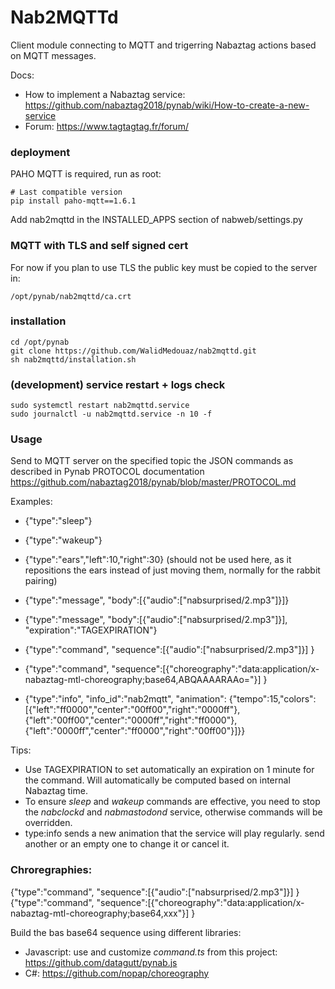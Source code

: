 
# Nab2MQTTd 
Client module connecting to MQTT and trigerring Nabaztag actions based on MQTT messages.

Docs:
- How to implement a Nabaztag service: https://github.com/nabaztag2018/pynab/wiki/How-to-create-a-new-service
- Forum: https://www.tagtagtag.fr/forum/

### deployment
PAHO MQTT is required, run as root:
```
# Last compatible version
pip install paho-mqtt==1.6.1
```

Add nab2mqttd in the INSTALLED_APPS section of nabweb/settings.py


### MQTT with TLS and self signed cert
For now if you plan to use TLS the public key must be copied to the server in:
```
/opt/pynab/nab2mqttd/ca.crt
```

### installation
```
cd /opt/pynab
git clone https://github.com/WalidMedouaz/nab2mqttd.git
sh nab2mqttd/installation.sh
```

### (development) service restart + logs check
```
sudo systemctl restart nab2mqttd.service
sudo journalctl -u nab2mqttd.service -n 10 -f
```

### Usage
Send to MQTT server on the specified topic the JSON commands as described in Pynab PROTOCOL documentation
https://github.com/nabaztag2018/pynab/blob/master/PROTOCOL.md

Examples:
- {"type":"sleep"}
- {"type":"wakeup"}
- {"type":"ears","left":10,"right":30} (should not be used here, as it repositions the ears instead of just moving them, normally for the rabbit pairing)
- {"type":"message", "body":[{"audio":["nabsurprised/2.mp3"]}]}
- {"type":"message", "body":[{"audio":["nabsurprised/2.mp3"]}], "expiration":"TAGEXPIRATION"}
- {"type":"command", "sequence":[{"audio":["nabsurprised/2.mp3"]}] }
- {"type":"command", "sequence":[{"choreography":"data:application/x-nabaztag-mtl-choreography;base64,ABQAAAARAAo="}] }

- {"type":"info", "info_id":"nab2mqtt", "animation": {"tempo":15,"colors":[{"left":"ff0000","center":"00ff00","right":"0000ff"},{"left":"00ff00","center":"0000ff","right":"ff0000"},{"left":"0000ff","center":"ff0000","right":"00ff00"}]}}

Tips:
- Use TAGEXPIRATION to set automatically an expiration on 1 minute for the command. Will automatically be computed based on internal Nabaztag time.
- To ensure *sleep* and *wakeup* commands are effective, you need to stop the *nabclockd* and *nabmastodond* service, otherwise commands will be overridden.
- type:info sends a new animation that the service will play regularly. send another or an empty one to change it or cancel it.

### Chroregraphies:
{"type":"command", "sequence":[{"audio":["nabsurprised/2.mp3"]}] }
{"type":"command", "sequence":[{"choreography":"data:application/x-nabaztag-mtl-choreography;base64,xxx"}] }

Build the bas base64 sequence using different libraries:
- Javascript: use and customize *command.ts* from this project: https://github.com/datagutt/pynab.js
- C#: https://github.com/nopap/choreography
